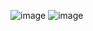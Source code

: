 ![image](https://github.com/user-attachments/assets/167e3a8c-a80f-4aae-a624-c65c4da06503)
![image](https://github.com/user-attachments/assets/29d5adfc-3ff1-451a-b7ba-0ebdb0278366)

